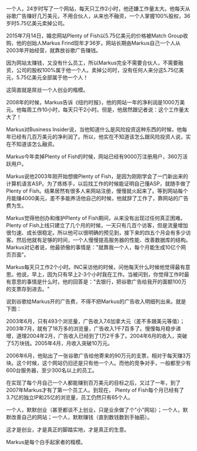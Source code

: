 一个人，24岁时写了一个网站，每天只工作2小时，他还嫌工作量太大。他每天从谷歌广告赚好几万美元，不用合伙人，从来也不融资，一个人掌握100%股权，36岁时5.75亿美元卖掉公司。

2015年7月14日，婚恋网站Plenty of Fish以5.75亿美元的价格被Match Group收购，他的创始人Markus Frind现年才36岁。网站长期由Markus自己一个人从2003年开始经营，就靠放谷歌广告赚钱。

因为网站太赚钱，又没有什么员工，所以Markus完全不需要合伙人，不需要融资，公司的股权100%属于他一个人。卖掉公司时，没有任何人来分这5.75亿美元，5.75亿美元全部属于他一个人！

这简直就是屌丝一个人创业的楷模。



2008年的时候，Markus告诉《纽约时报》，他的网站一年的净利润是1000万美元。他每周工作10小时，每天只干2小时。但是，他居然跟记者说：这个工作量太大了！

Markus对Business Insider说，当他知道什么是风险投资这种东西的时候，他每年已经有几百万美元的净利润了。所以，他实在不知道该怎么跟风险投资人说，实在不知道该怎么融资。

Markus今年卖掉Plenty of Fish的时候，网站已经有9000万注册用户，360万活跃用户。



Markus说他2003年刚开始想做Plenty of Fish，是因为刚刚学会了一门新出来的计算机语言ASP。为了练练手，以后找工作的时候能证明自己懂ASP，就随手做了Plenty of Fish。结果居然有很多人来网站注册，慢慢就火起来了。等到网站每个月能赚4000美元，差不多能养活他自己的时候，他就辞了工作了，靠网站的广告费为生。

Markus觉得他创办和维护Plenty of Fish期间，从来没有出现过任何真正困难。Plenty of Fish上线只建立了几个月的时候，一天只有几百个访客，但是流量增加很匀速、成长很稳定。所以他可以很明确的预见到，接下来的四五个月会有多少访客。然后他就有足够的时间，一个人慢慢提高服务器的性能、改善数据库的结构。Markus对记者说，他最骄傲的事情是："就靠我一个人，每个月能生成10亿个网页页面"。

Markus每天只工作2个小时。INC采访他的时候，问他每天什么时候他觉得最有意思。他说，早上，因为只有早上2-3个小时我在工作。当被问到，你觉得工作时最有意思的事情是什么时，他的回答是："去银行，把谷歌广告给我开的面额100万的支票存到进去。"

说到谷歌给Markus开的广告费，不得不把Markus的广告收入明细列出来。就是下图：



2003年6月，只有493个浏览量，广告收入7.6加拿大元（差不多跟美元等值）；2003年7月，就有了18万多的浏览量，广告收入1千7百多了。慢慢每月稳步递增，道理2004年2月，广告收入已经到了1万2千多了。2004年6月的收入，突破了5万块钱。2005年4月，月收入突破10万元。

2006年6月，他贴出了一张谷歌广告给他寄来的90万元的支票，相对于每天赚3万块。这个时候，这个网站仍旧还是只有他一个人。而他的竞争对手，一般都至少有600台服务器，至少300名以上的员工。



在实现了每个月自己一个人都能赚到百万美元的目标之后，又过了一年，到了2007年Markus才有了第一个员工人。到现在， Plenty of Fish每个月已经有了3.7亿的独立IP和25亿的浏览量，员工仍然只有65个人。

一个人，默默创业（甚至都谈不上创业，只是业余做了个"小"网站）；一个人，默默改善自己的网站；一个人，默默赚钱（直到数钱数到手抽筋）。

这才是创业，才是真正的脚踏实地，才是真正的生意。

Markus是每个白手起家者的楷模。